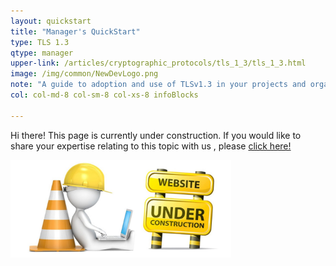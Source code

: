 ```yaml
---
layout: quickstart
title: "Manager's QuickStart"
type: TLS 1.3
qtype: manager
upper-link: /articles/cryptographic_protocols/tls_1_3/tls_1_3.html
image: /img/common/NewDevLogo.png
note: "A guide to adoption and use of TLSv1.3 in your projects and organization."
col: col-md-8 col-sm-8 col-xs-8 infoBlocks

---
```


Hi there! This page is currently under construction. If you would like to share your expertise relating to this topic with us , please <a href="CONTRIBUTING-template.md">click here!</a>

<img src="/img/common/under_construction.jpg" style="width:70%;height:70%;" alt="under construction image">
